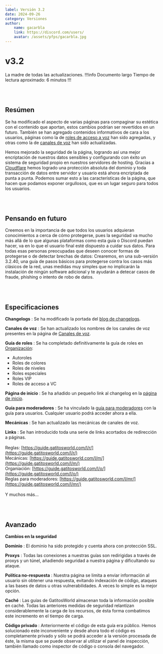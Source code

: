 ```yaml
---
label: Versión 3.2
date: 2024-09-26
category: Versiones
author:
    name: gacarbla
    link: https://discord.com/users/
    avatar: /assets/pfps/gacarbla.jpg
---
```


# v3.2

La madre de todas las actualizaciones.
!!!info Documento largo
Tiempo de lectura aproximado: 6 minutos
!!!


<br><br>

## Resúmen
Se ha modificado el aspecto de varias páginas para compaginar su estética con el contenido que aportan, estos cambios podrían ser revertidos en un futuro. También se han agregado contenidos informativos de cara a los usuarios, páginas como la de [roles de acceso a voz](../organization/roles/voice/) han sido agregadas, y otras como la de [canales de voz](../organization/channels/voice/) han sido actualizadas.

Hemos mejorado la seguridad de la página, logrando así una mejor encriptación de nuestros datos sensibles y configurando con éxito un sistema de seguridad propio en nuestros servidores de hosting. Gracias a [Cloudflare](https://cloudflare.com) hemos logrado una protección absoluta del dominio y toda transacción de datos entre servidor y usuario está ahora encriptada de punta a punta. Podemos sumar esto a las características de la página, que hacen que podamos exponer orgullosos, que es un lugar seguro para todos los usuarios.

<br><br>

## Pensando en futuro

Creemos en la importancia de que todos los usuarios adquieran conocimientos a cerca de cómo protegerse, pues la seguridad va mucho más allá de lo que algunas plataformas como esta guía o Discord puedan hacer, va en lo que el usuario final esté dispuesto a cuidar sus datos. Para todas esas personas preocupadas que deseen conocer formas de protegerse o de detectar brechas de datos: Crearemos, en una sub-versión 3.2.40, una guía de pasos básicos para protegerse contra los casos más clásicos de la red, unas medidas muy simples que no implicarán la instalación de ningún software adicional y te ayudarán a detecar casos de fraude, phishing o intento de robo de datos.

<br><br>

## Especificaciones

**Changelogs**
:   Se ha modificado la portada del [blog de changelogs](../blog/).

**Canales de voz**
:   Se han actualizado los nombres de los canales de voz presentes en la página de [Canales de voz](../organization/channels/voice/).

**Guía de roles**
:   Se ha completado definitivamente la guía de roles en [Organización](../organization/):
- Autoroles
- Roles de colores
- Roles de niveles
- Roles especiales
- Roles VIP
- Roles de acceso a VC

**Página de inicio**
:   Se ha añadido un pequeño link al changelog en la [página de inicio](../index.md).

**Guía para moderadores**
:   Se ha vinculado la [guía para moderadores](../mod/guide/) con la guía para usuarios. Cualquier usuario podrá acceder ahora a ella.

**Mecánicas**
:   Se han actualizado las mecánicas de canales de voz.

**Links**
:   Se han introducido toda una serie de links acortados de redirección a páginas.<br><br>
Reglas: [https://guide.gatitosworld.com/l/r/](https://guide.gatitosworld.com/l/r/)<br>
Mecánicas: [https://guide.gatitosworld.com/l/m/](https://guide.gatitosworld.com/l/m/)<br>
Organiación: [https://guide.gatitosworld.com/l/o/](https://guide.gatitosworld.com/l/o/)<br>
Reglas para moderadores: [https://guide.gatitosworld.com/l/mr/](https://guide.gatitosworld.com/l/mr/)<br><br>
Y muchos más...

<br><br>

## Avanzado
**Cambios en la seguridad**

**Dominio**
:   El dominio ha sido protegido y cuenta ahora con protección SSL.

**Proxys**
:   Todas las conexiones a nuestras guías son redirigidas a través de proxys y un túnel, añadiendo seguridad a nuestra página y dificultando su ataque.

**Política no-respuesta**
:   Nuestra página se limita a enviar información al usuario sin obtener una respuesta, evitando indexación de código, ataques a las bases de datos u otras vulnerabilidades. A veces lo simple es la mejor opción.

**Caché**
:   Las guías de GatitosWorld almacenan toda la información posible en caché. Todas las anteriores medidas de seguridad relantizan considerablemente la carga de los recursos, de ésta forma combatimos este incremento en el tiempo de carga.

**Código privado**
:   Anteriormente el código de esta guía era público. Hemos solucionado este inconveniente y desde ahora todo el código es completamente privado y sólo se podrá acceder a la versión procesada de éste, la misma que se puede observar al utilizar el panel de inspección, también llamado como inspector de código o consola del navegador.